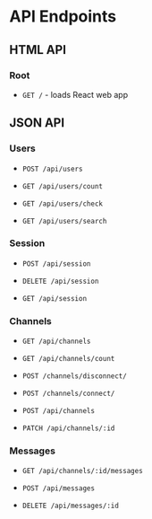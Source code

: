 # API Endpoints

## HTML API

### Root

- `GET /` - loads React web app

## JSON API

### Users

- `POST /api/users`

- `GET /api/users/count`

- `GET /api/users/check`

- `GET /api/users/search`

### Session

- `POST /api/session`

- `DELETE /api/session`

- `GET /api/session`


### Channels

- `GET /api/channels`

- `GET /api/channels/count`

- `POST /channels/disconnect/`

- `POST /channels/connect/`

- `POST /api/channels`

- `PATCH /api/channels/:id`


### Messages

- `GET /api/channels/:id/messages`

- `POST /api/messages`

- `DELETE /api/messages/:id`
